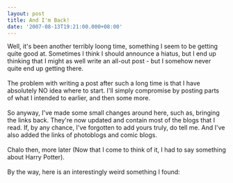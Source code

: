 ```yaml
---
layout: post
title: And I'm Back!
date: '2007-08-13T19:21:00.000+08:00'
---
```


Well, it's been another terribly loong time, something I seem to be getting quite good at. Sometimes I think I should announce a hiatus, but I end up thinking that I might as well write an all-out post - but I somehow never quite end up getting there.<br /><br />The problem with writing a post after such a long time is that I have absolutely NO idea where to start. I'll simply compromise by posting parts of what I intended to earlier, and then some more.<br /><br />So anyway, I've made some small changes around here, such as, bringing the links back. They're now updated and contain most of the blogs that I read. If, by any chance, I've forgotten to add yours truly, do tell me. And I've also added the links of photoblogs and comic blogs.<br /><br />Chalo then, more later (Now that I come to think of it, I had to say something about Harry Potter).<br /><br />By the way, here is an interestingly weird something I found:<br /><br /><a onblur="try {parent.deselectBloggerImageGracefully();} catch(e) {}" href="http://3.bp.blogspot.com/_eJimuJOoqL4/RsA-gUo7zsI/AAAAAAAAABI/rUJvRRVy5yY/s1600-h/Piracy+Global+Warming.jpg"><img style="margin: 0px auto 10px; display: block; text-align: center; cursor: pointer;" src="http://3.bp.blogspot.com/_eJimuJOoqL4/RsA-gUo7zsI/AAAAAAAAABI/rUJvRRVy5yY/s400/Piracy+Global+Warming.jpg" alt="" id="BLOGGER_PHOTO_ID_5098143503200538306" border="0" /></a>